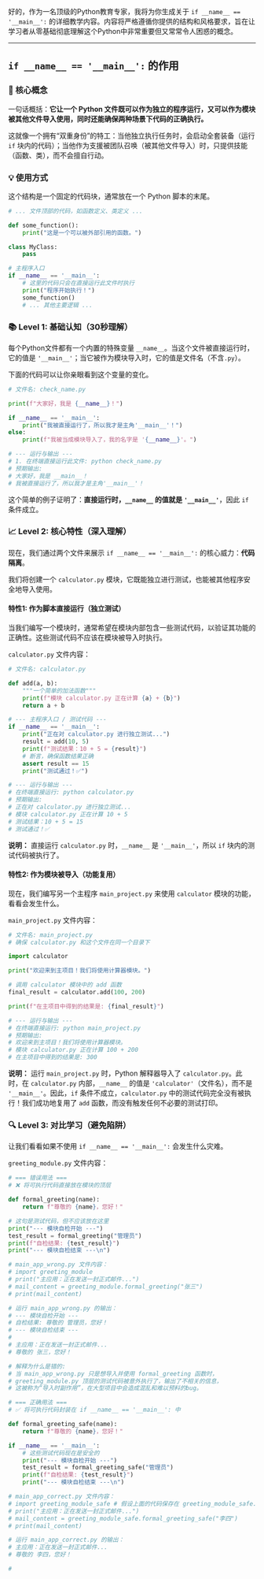 好的，作为一名顶级的Python教育专家，我将为你生成关于 `if __name__ == '__main__':` 的详细教学内容。内容将严格遵循你提供的结构和风格要求，旨在让学习者从零基础彻底理解这个Python中非常重要但又常常令人困惑的概念。

---

## `if __name__ == '__main__':` 的作用

### 🎯 核心概念
一句话概括：**它让一个 Python 文件既可以作为独立的程序运行，又可以作为模块被其他文件导入使用，同时还能确保两种场景下代码的正确执行。**

这就像一个拥有“双重身份”的特工：当他独立执行任务时，会启动全套装备（运行 `if` 块内的代码）；当他作为支援被团队召唤（被其他文件导入）时，只提供技能（函数、类），而不会擅自行动。

### 💡 使用方式
这个结构是一个固定的代码块，通常放在一个 Python 脚本的末尾。

```python
# ... 文件顶部的代码，如函数定义、类定义 ...

def some_function():
    print("这是一个可以被外部引用的函数。")

class MyClass:
    pass

# 主程序入口
if __name__ == '__main__':
    # 这里的代码只会在直接运行此文件时执行
    print("程序开始执行！")
    some_function()
    # ... 其他主要逻辑 ...
```

### 📚 Level 1: 基础认知（30秒理解）
每个Python文件都有一个内置的特殊变量 `__name__`。当这个文件被直接运行时，它的值是 `'__main__'`；当它被作为模块导入时，它的值是文件名（不含`.py`）。

下面的代码可以让你亲眼看到这个变量的变化。

```python
# 文件名: check_name.py

print(f"大家好，我是 {__name__}！")

if __name__ == '__main__':
    print("我被直接运行了，所以我才是主角'__main__'！")
else:
    print(f"我被当成模块导入了，我的名字是 '{__name__}'。")

# --- 运行与输出 ---
# 1. 在终端直接运行此文件: python check_name.py
# 预期输出:
# 大家好，我是 __main__！
# 我被直接运行了，所以我才是主角'__main__'！
```
这个简单的例子证明了：**直接运行时，`__name__` 的值就是 `'__main__'`**，因此 `if` 条件成立。

### 📈 Level 2: 核心特性（深入理解）
现在，我们通过两个文件来展示 `if __name__ == '__main__':` 的核心威力：**代码隔离**。

我们将创建一个 `calculator.py` 模块，它既能独立进行测试，也能被其他程序安全地导入使用。

#### 特性1: 作为脚本直接运行（独立测试）
当我们编写一个模块时，通常希望在模块内部包含一些测试代码，以验证其功能的正确性。这些测试代码不应该在模块被导入时执行。

`calculator.py` 文件内容：
```python
# 文件名: calculator.py

def add(a, b):
    """一个简单的加法函数"""
    print(f"模块 calculator.py 正在计算 {a} + {b}")
    return a + b

# --- 主程序入口 / 测试代码 ---
if __name__ == '__main__':
    print("正在对 calculator.py 进行独立测试...")
    result = add(10, 5)
    print(f"测试结果：10 + 5 = {result}")
    # 断言，确保函数结果正确
    assert result == 15
    print("测试通过！✅")

# --- 运行与输出 ---
# 在终端直接运行: python calculator.py
# 预期输出:
# 正在对 calculator.py 进行独立测试...
# 模块 calculator.py 正在计算 10 + 5
# 测试结果：10 + 5 = 15
# 测试通过！✅
```
**说明：** 直接运行 `calculator.py` 时，`__name__` 是 `'__main__'`，所以 `if` 块内的测试代码被执行了。

#### 特性2: 作为模块被导入（功能复用）
现在，我们编写另一个主程序 `main_project.py` 来使用 `calculator` 模块的功能，看看会发生什么。

`main_project.py` 文件内容：
```python
# 文件名: main_project.py
# 确保 calculator.py 和这个文件在同一个目录下

import calculator

print("欢迎来到主项目！我们将使用计算器模块。")

# 调用 calculator 模块中的 add 函数
final_result = calculator.add(100, 200)

print(f"在主项目中得到的结果是: {final_result}")

# --- 运行与输出 ---
# 在终端直接运行: python main_project.py
# 预期输出:
# 欢迎来到主项目！我们将使用计算器模块。
# 模块 calculator.py 正在计算 100 + 200
# 在主项目中得到的结果是: 300
```
**说明：** 运行 `main_project.py` 时，Python 解释器导入了 `calculator.py`。此时，在 `calculator.py` 内部，`__name__` 的值是 `'calculator'`（文件名），而不是 `'__main__'`。因此，`if` 条件不成立，`calculator.py` 中的测试代码完全没有被执行！我们成功地复用了 `add` 函数，而没有触发任何不必要的测试打印。

### 🔍 Level 3: 对比学习（避免陷阱）
让我们看看如果不使用 `if __name__ == '__main__':` 会发生什么灾难。

`greeting_module.py` 文件内容：
```python
# === 错误用法 ===
# ❌ 将可执行代码直接放在模块的顶层

def formal_greeting(name):
    return f"尊敬的 {name}，您好！"

# 这句是测试代码，但不应该放在这里
print("--- 模块自检开始 ---")
test_result = formal_greeting("管理员")
print(f"自检结果: {test_result}")
print("--- 模块自检结束 ---\n")

# main_app_wrong.py 文件内容：
# import greeting_module
# print("主应用：正在发送一封正式邮件...")
# mail_content = greeting_module.formal_greeting("张三")
# print(mail_content)

# 运行 main_app_wrong.py 的输出：
# --- 模块自检开始 ---
# 自检结果: 尊敬的 管理员，您好！
# --- 模块自检结束 ---
#
# 主应用：正在发送一封正式邮件...
# 尊敬的 张三，您好！

# 解释为什么是错的:
# 当 main_app_wrong.py 只是想导入并使用 formal_greeting 函数时，
# greeting_module.py 顶层的测试代码被意外执行了，输出了不相关的信息，
# 这被称为“导入时副作用”，在大型项目中会造成混乱和难以预料的bug。

# === 正确用法 ===
# ✅ 将可执行代码封装在 if __name__ == '__main__': 中

def formal_greeting_safe(name):
    return f"尊敬的 {name}，您好！"

if __name__ == '__main__':
    # 这些测试代码现在是安全的
    print("--- 模块自检开始 ---")
    test_result = formal_greeting_safe("管理员")
    print(f"自检结果: {test_result}")
    print("--- 模块自检结束 ---\n")

# main_app_correct.py 文件内容：
# import greeting_module_safe # 假设上面的代码保存在 greeting_module_safe.py
# print("主应用：正在发送一封正式邮件...")
# mail_content = greeting_module_safe.formal_greeting_safe("李四")
# print(mail_content)

# 运行 main_app_correct.py 的输出：
# 主应用：正在发送一封正式邮件...
# 尊敬的 李四，您好！

# 